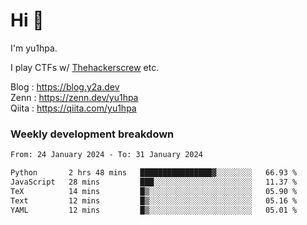 # Hi 👋

I'm yu1hpa.

I play CTFs w/ [Thehackerscrew](https://www.thehackerscrew.team/) etc.

Blog : https://blog.y2a.dev  
Zenn : https://zenn.dev/yu1hpa  
Qiita : https://qiita.com/yu1hpa  

### Weekly development breakdown

<!--START_SECTION:waka-->

```txt
From: 24 January 2024 - To: 31 January 2024

Python       2 hrs 48 mins   ████████████████▓░░░░░░░░   66.93 %
JavaScript   28 mins         ███░░░░░░░░░░░░░░░░░░░░░░   11.37 %
TeX          14 mins         █▒░░░░░░░░░░░░░░░░░░░░░░░   05.90 %
Text         12 mins         █▒░░░░░░░░░░░░░░░░░░░░░░░   05.16 %
YAML         12 mins         █▒░░░░░░░░░░░░░░░░░░░░░░░   05.01 %
```

<!--END_SECTION:waka-->

